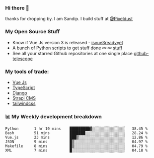 ### Hi there 👋

thanks for dropping by.
I am Sandip. I build stuff at [@Pixeldust](github.com/pixeldust-in/)

###  **My Open Source Stuff**

 - Know if Vue Js version 3 is released -  [isvue3readyyet](https://github.com/sandiprb/isvue3readyyet)
 - A bunch of Python scripts to get stuff done 💤 💤 [stuff](https://github.com/sandiprb/stuff)
 - See all your starred Github repositories at one single place [github-telescope](https://github.com/sandiprb/github-telescope)



###  **My tools of trade:**
 - [Vue Js](https://github.com/vuejs/vue/)
 - [TypeScript](https://github.com/microsoft/TypeScript)
 - [Django](github.com/django/django)
 - [Strapi CMS](github.com/strapi/strapi)
 - [tailwindcss](https://github.com/tailwindlabs/tailwindcss)


###  📊 **My Weekly development breakdown**
<!--START_SECTION:waka-->

```text
Python       1 hr 10 mins    █████████▓░░░░░░░░░░░░░░░   38.45 %
Bash         51 mins         ███████░░░░░░░░░░░░░░░░░░   28.24 %
Vue.js       23 mins         ███▒░░░░░░░░░░░░░░░░░░░░░   12.86 %
JSON         9 mins          █▒░░░░░░░░░░░░░░░░░░░░░░░   04.97 %
Makefile     8 mins          █▒░░░░░░░░░░░░░░░░░░░░░░░   04.79 %
XML          7 mins          █░░░░░░░░░░░░░░░░░░░░░░░░   04.18 %
```

<!--END_SECTION:waka-->
